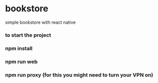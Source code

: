 # bookstore
simple bookstore with react native

### to start the project
###  npm install  
###  npm run web
###  npm run proxy  (for this you might need to turn your VPN on) 
